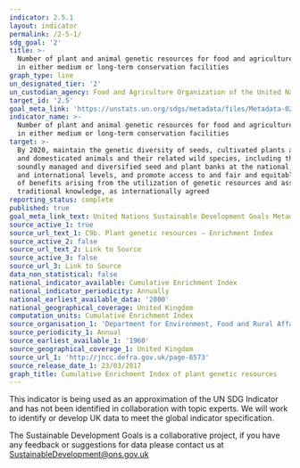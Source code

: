 ```yaml
---
indicator: 2.5.1
layout: indicator
permalink: /2-5-1/
sdg_goal: '2'
title: >-
  Number of plant and animal genetic resources for food and agriculture secured
  in either medium or long-term conservation facilities
graph_type: line
un_designated_tier: '2'
un_custodian_agency: Food and Agriculture Organization of the United Nations (UN FAO)
target_id: '2.5'
goal_meta_link: 'https://unstats.un.org/sdgs/metadata/files/Metadata-02-05-01.pdf'
indicator_name: >-
  Number of plant and animal genetic resources for food and agriculture secured
  in either medium or long-term conservation facilities
target: >-
  By 2020, maintain the genetic diversity of seeds, cultivated plants and farmed
  and domesticated animals and their related wild species, including through
  soundly managed and diversified seed and plant banks at the national, regional
  and international levels, and promote access to and fair and equitable sharing
  of benefits arising from the utilization of genetic resources and associated
  traditional knowledge, as internationally agreed
reporting_status: complete
published: true
goal_meta_link_text: United Nations Sustainable Development Goals Metadata (pdf 334kB)
source_active_1: true
source_url_text_1: C9b. Plant genetic resources – Enrichment Index
source_active_2: false
source_url_text_2: Link to Source
source_active_3: false
source_url_3: Link to Source
data_non_statistical: false
national_indicator_available: Cumulative Enrichment Index
national_indicator_periodicity: Annually
national_earliest_available_data: '2000'
national_geographical_coverage: United Kingdom
computation_units: Cumulative Enrichment Index
source_organisation_1: 'Department for Environment, Food and Rural Affairs (Defra)'
source_periodicity_1: Annual
source_earliest_available_1: '1960'
source_geographical_coverage_1: United Kingdom
source_url_1: 'http://jncc.defra.gov.uk/page-6573'
source_release_date_1: 23/03/2017
graph_title: Cumulative Enrichment Index of plant genetic resources
---
```

This indicator is being used as an approximation of the UN SDG Indicator and has not been identified in collaboration with topic experts. We will work to identify or develop UK data to meet the global indicator specification.

The Sustainable Development Goals is a collaborative project, if you have any feedback or suggestions for data please contact us at <SustainableDevelopment@ons.gov.uk>  

